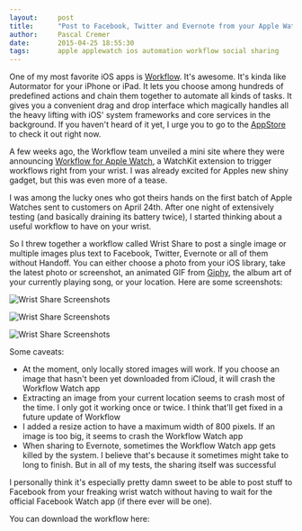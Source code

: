 ```yaml
---
layout:     post
title:      "Post to Facebook, Twitter and Evernote from your Apple Watch with Workflow"
author:     Pascal Cremer
date:       2015-04-25 18:55:30
tags:       apple applewatch ios automation workflow social sharing
---
```


One of my most favorite iOS apps is [Workflow](https://workflow.is). It's awesome. It's kinda like Autormator for your iPhone or iPad. It lets you choose among hundreds of predefined actions and chain them together to automate all kinds of tasks. It gives you a convenient drag and drop interface which magically handles all the heavy lifting with iOS' system frameworks and core services in the background. If you haven't heard of it yet, I urge you to go to the [AppStore](https://itunes.apple.com/app/workflow-powerful-automation/id915249334) to check it out right now.

A few weeks ago, the Workflow team unveiled a mini site where they were announcing [Workflow for Apple Watch](https://workflow.is/on/your/wrist), a WatchKit extension to trigger workflows right from your wrist. I was already excited for Apples new shiny gadget, but this was even more of a tease.

I was among the lucky ones who got theirs hands on the first batch of Apple Watches sent to customers on April 24th. After one night of extensively testing (and basically draining its battery twice), I started thinking about a useful workflow to have on your wrist.

So I threw together a workflow called Wrist Share to post a single image or multiple images plus text to Facebook, Twitter, Evernote or all of them without Handoff. You can either choose a photo from your iOS library, take the latest photo or screenshot, an animated GIF from [Giphy](http://giphy.com), the album art of your currently playing song, or your location. Here are some screenshots:

![Wrist Share Screenshots](http://i.imgur.com/gXmKJ4j.jpg)

![Wrist Share Screenshots](http://i.imgur.com/gTU5AZs.jpg)

![Wrist Share Screenshots](http://i.imgur.com/EIO1U3Y.jpg)

Some caveats:

* At the moment, only locally stored images will work. If you choose an image that hasn't been yet downloaded from iCloud, it will crash the Workflow Watch app
* Extracting an image from your current location seems to crash most of the time. I only got it working once or twice. I think that'll get fixed in a future update of Workflow
* I added a resize action to have a maximum width of 800 pixels. If an image is too big, it seems to crash the Workflow Watch app
* When sharing to Evernote, sometimes the Workflow Watch app gets killed by the system. I believe that's because it sometimes might take to long to finish. But in all of my tests, the sharing itself was successful

I personally think it's especially pretty damn sweet to be able to post stuff to Facebook from your freaking wrist watch without having to wait for the official Facebook Watch app (if there ever will be one).

You can download the workflow here:

